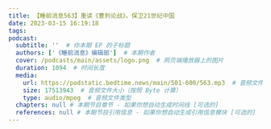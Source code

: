 ```yaml
---
title: 【睡前消息563】重读《曹刿论战》，保卫21世纪中国
date: 2023-03-15 16:19:18
tags:
podcast:
  subtitle: ''  # 你本期 EP 的子标题
  authors: ['《睡前消息》编辑部']  # 本期作者
  cover: /podcasts/main/assets/logo.png  # 网页端播放器上的图片
  duration: 1094  # 时间长度
  media:
    url: https://podstatic.bedtime.news/main/501-600/563.mp3  # 音频文件
    size: 17513943  # 音频文件大小（按照 Byte 计算）
    type: audio/mpeg  # 音频文件类型
  chapters: null # 本期节目章节 - 如果你想自动生成时间线 [可选的]
  references: null # 本期节目引用信息 - 如果你想自动生成引用信息模块 [可选的]
---
```

